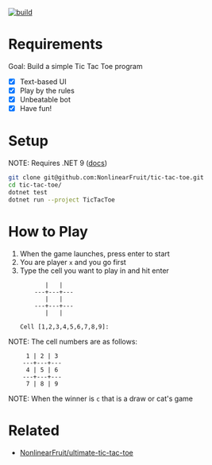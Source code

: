 <a href="https://github.com/NonlinearFruit/tic-tac-toe/actions?query=workflow%3Atest"><img alt="build" src="https://img.shields.io/github/actions/workflow/status/NonlinearFruit/tic-tac-toe/test.yml?branch=master"/></a>

# Requirements

Goal: Build a simple Tic Tac Toe program

- [x] Text-based UI
- [x] Play by the rules
- [x] Unbeatable bot
- [x] Have fun!

# Setup

NOTE: Requires .NET 9 ([docs](https://learn.microsoft.com/en-us/dotnet/core/install/))

```sh
git clone git@github.com:NonlinearFruit/tic-tac-toe.git
cd tic-tac-toe/
dotnet test
dotnet run --project TicTacToe
```

# How to Play

1. When the game launches, press enter to start
2. You are player `x` and you go first
2. Type the cell you want to play in and hit enter
    ```
           |   |
        ---+---+---
           |   |
        ---+---+---
           |   |

    Cell [1,2,3,4,5,6,7,8,9]:
    ```

NOTE: The cell numbers are as follows:
```
     1 | 2 | 3
    ---+---+---
     4 | 5 | 6
    ---+---+---
     7 | 8 | 9
```

NOTE: When the winner is `c` that is a draw or cat's game

# Related

- [NonlinearFruit/ultimate-tic-tac-toe](https://github.com/NonlinearFruit/ultimate-tic-tac-toe)
